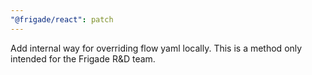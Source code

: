 ```yaml
---
"@frigade/react": patch
---
```


Add internal way for overriding flow yaml locally. This is a method only intended for the Frigade R&D team.
